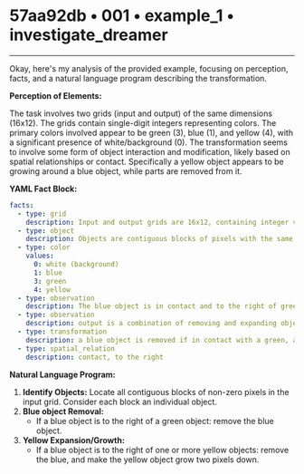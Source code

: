 # 57aa92db • 001 • example_1 • investigate_dreamer

---
Okay, here's my analysis of the provided example, focusing on perception, facts, and a natural language program describing the transformation.

**Perception of Elements:**

The task involves two grids (input and output) of the same dimensions (16x12). The grids contain single-digit integers representing colors. The primary colors involved appear to be green (3), blue (1), and yellow (4), with a significant presence of white/background (0). The transformation seems to involve some form of object interaction and modification, likely based on spatial relationships or contact. Specifically a yellow object appears to be growing around a blue object, while parts are removed from it.

**YAML Fact Block:**



```yaml
facts:
  - type: grid
    description: Input and output grids are 16x12, containing integer values 0-9.
  - type: object
    description: Objects are contiguous blocks of pixels with the same color.
  - type: color
    values:
      0: white (background)
      1: blue
      3: green
      4: yellow
  - type: observation
    description: The blue object is in contact and to the right of green, and yellow.
  - type: observation
    description: output is a combination of removing and expanding objects
  - type: transformation
    description: a blue object is removed if in contact with a green, and if a blue object is to the right of yellow, the yellow grows down.
  - type: spatial_relation
    description: contact, to the right

```



**Natural Language Program:**

1.  **Identify Objects:** Locate all contiguous blocks of non-zero pixels in the input grid. Consider each block an individual object.
2.  **Blue object Removal:**
    *   If a blue object is to the right of a green object: remove the blue object.
3.  **Yellow Expansion/Growth:**
    *   If a blue object is to the right of one or more yellow objects: remove the blue, and make the yellow object grow two pixels down.


